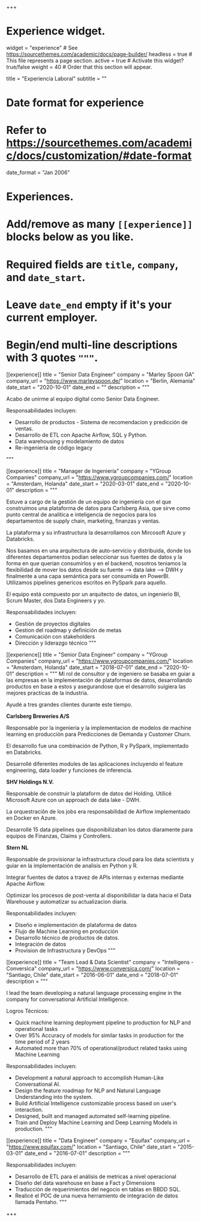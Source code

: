 +++
# Experience widget.
widget = "experience"  # See https://sourcethemes.com/academic/docs/page-builder/
headless = true  # This file represents a page section.
active = true  # Activate this widget? true/false
weight = 40  # Order that this section will appear.

title = "Experiencia Laboral"
subtitle = ""

# Date format for experience
#   Refer to https://sourcethemes.com/academic/docs/customization/#date-format
date_format = "Jan 2006"

# Experiences.
#   Add/remove as many `[[experience]]` blocks below as you like.
#   Required fields are `title`, `company`, and `date_start`.
#   Leave `date_end` empty if it's your current employer.
#   Begin/end multi-line descriptions with 3 quotes `"""`.

[[experience]]
  title = "Senior Data Engineer"
  company = "Marley Spoon GA"
  company_url = "https://www.marleyspoon.de/"
  location = "Berlin, Alemania"
  date_start = "2020-10-01"
  date_end = ""
  description = """ 
  
  Acabo de unirme al equipo digital como Senior Data Engineer.
  
  Responsabilidades incluyen:
  
  * Desarrollo de productos - Sistema de recomendacion y predicción de ventas.
  * Desarrollo de ETL con Apache Airflow, SQL y Python.
  * Data warehousing y modelamiento de datos
  * Re-ingeniería de código legacy 
  
  """

[[experience]]
  title = "Manager de Ingeniería"
  company = "YGroup Companies"
  company_url = "https://www.ygroupcompanies.com/"
  location = "Amsterdam, Holanda"
  date_start = "2020-03-01"
  date_end = "2020-10-01"
  description = """
  
  Estuve a cargo de la gestión de un equipo de ingeniería con el que construimos una plataforma de datos para Carlsberg Asia, que sirve como punto central de analitica e inteligencia de negocios para los departamentos de supply chain, marketing, finanzas y ventas.
  
  La plataforma y su infrastructura la desarrollamos con Mircosoft Azure y Databricks.
  
  Nos basamos en una arquitectura de auto-servicio y distribuida, donde los diferentes departamentos podian seleccionar sus fuentes de datos y la forma en que querian consumirlos y en el backend, nosotros teniamos la flexibilidad de mover los datos desde su fuente --> data lake --> DWH y finalmente a una capa semántica para ser consumida en PowerBI.
  Utilizamos pipelines genericos escritos en PySpark para aquello.
  
  El equipo está compuesto por un arquitecto de datos, un ingenierio BI, Scrum Master, dos Data Engineers y yo.
  
  Responsabilidades incluyen:
  
  * Gestión de proyectos digitales
  * Gestion del roadmap y definición de metas
  * Comunicación con stakeholders
  * Dirección y liderazgo técnico
  """

[[experience]]
  title = "Senior Data Engineer"
  company = "YGroup Companies"
  company_url = "https://www.ygroupcompanies.com/"
  location = "Amsterdam, Holanda"
  date_start = "2018-07-01"
  date_end = "2020-10-01"
  description = """
  Mi rol de consultor y de ingeniero se basaba en guiar a las empresas en la implementación de plataformas de datos, desarrollando productos en base a estos y asegurandose que el desarrollo suigiera las mejores practicas de la industria.
  
  Ayudé a tres grandes clientes durante este tiempo. 
  
  **Carlsberg Breweries A/S**
  
  Responsable por la ingenieria y la implementacion de modelos de machine learning en producción para Predicciones de Demanda y Customer Churn.
  
  El desarrollo fue una combinación de Python, R y PySpark, implementado en Databricks. 
  
  Desarrollé diferentes modules de las aplicaciones incluyendo el feature engineering, data loader y funciones de inferencia.
  
  **SHV Holdings N.V.**
  
  Responsable de construir la plataform de datos del Holding. Utilicé Microsoft Azure con un approach de data lake - DWH.  
  
  La orquestraciôn de los jobs era responsabilidad de Airflow implementado en Docker en Azure.
  
  Desarrollé 15 data pipelines que disponibilizaban los datos diaramente para equipos de Finanzas, Claims y Controllers.
  
  **Stern NL**
  
  Responsable de provisionar la infrastructura cloud para los data scientists y guiar en la implementación de analisis en Python y R.
  
  Integrar fuentes de datos a travez de APIs internas y externas mediante Apache Airflow.
  
  Optimizar los procesos de post-venta al disponibilidar la data hacia el Data Warehouse y automatizar su actualizacion diaria.
  
  Responsabilidades incluyen:

  * Diseño e implementación de plataforma de datos 
  * Flujo de Machine Learning en producción
  * Desarrollo técnico de productos de datos.
  * Integración de datos
  * Provision de Infrastructura y DevOps
  """

[[experience]]
  title = "Team Lead & Data Scientist"
  company = "Intelligens - Conversica"
  company_url = "https://www.conversica.com/"
  location = "Santiago, Chile"
  date_start = "2016-06-01"
  date_end = "2018-07-01"
  description = """
  
  I lead the team developing a natural language processing engine in the company for conversational Artificial Intelligence.
  
  Logros Técnicos:
  - Quick machine learning deployment pipeline to production for NLP and operational tasks
  - Over 95% Accuracy of models for similar tasks in production for the time period of 2 years
  - Automated more than 70% of operational/product related tasks using Machine Learning

  Responsabilidades incluyen:
  * Development a natural approach to accomplish Human-Like Conversational AI.
  * Design the feature roadmap for NLP and Natural Language Understanding into the system.
  * Build Artificial Intelligence customizable process based on user's interaction.
  * Designed, built and managed automated self-learning pipeline.
  * Train and Deploy Machine Learning and Deep Learning Models in production.
  """

[[experience]]
  title = "Data Engineer"
  company = "Equifax"
  company_url = "https://www.equifax.com/"
  location = "Santiago, Chile"
  date_start = "2015-03-01"
  date_end = "2016-07-01"
  description = """
  
  Responsabilidades incluyen:
  * Desarrollo de ETL para el análisis de metricas a nivel operacional 
  * Diseño del data warehouse en base a Fact y Dimensions
  * Traducción de requerimientos del negocio en tablas en BBDD SQL.
  * Realicé el POC de una nueva herramiento de integración de datos llamada Pentaho.
  """

+++
